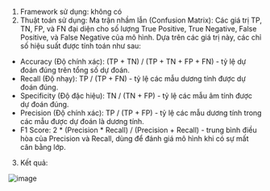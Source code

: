 1. Framework sử dụng: không có
2. Thuật toán sử dụng: Ma trận nhầm lẫn (Confusion Matrix): Các giá trị TP, TN, FP, và FN đại diện cho số lượng True Positive, True Negative, False Positive, và False Negative của mô hình. Dựa trên các giá trị này, các chỉ số hiệu suất được tính toán như sau:
 - Accuracy (Độ chính xác): (TP + TN) / (TP + TN + FP + FN) - tỷ lệ dự đoán đúng trên tổng số dự đoán.
 - Recall (Độ nhạy): TP / (TP + FN) - tỷ lệ các mẫu dương tính được dự đoán đúng.
 - Specificity (Độ đặc hiệu): TN / (TN + FP) - tỷ lệ các mẫu âm tính được dự đoán đúng.
 - Precision (Độ chính xác): TP / (TP + FP) - tỷ lệ các mẫu dương tính trong các mẫu được dự đoán là dương tính.
 - F1 Score: 2 * (Precision * Recall) / (Precision + Recall) - trung bình điều hòa của Precision và Recall, dùng để đánh giá mô hình khi có sự mất cân bằng lớp.
3. Kết quả:
   
  ![image](https://github.com/user-attachments/assets/8fd508f0-647e-4230-8bff-a17737f920b5)

